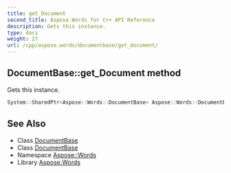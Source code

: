 ```yaml
---
title: get_Document
second_title: Aspose.Words for C++ API Reference
description: Gets this instance.
type: docs
weight: 27
url: /cpp/aspose.words/documentbase/get_document/
---
```

## DocumentBase::get_Document method


Gets this instance.

```cpp
System::SharedPtr<Aspose::Words::DocumentBase> Aspose::Words::DocumentBase::get_Document() const override
```

## See Also

* Class [DocumentBase](../)
* Class [DocumentBase](../)
* Namespace [Aspose::Words](../../)
* Library [Aspose.Words](../../../)
